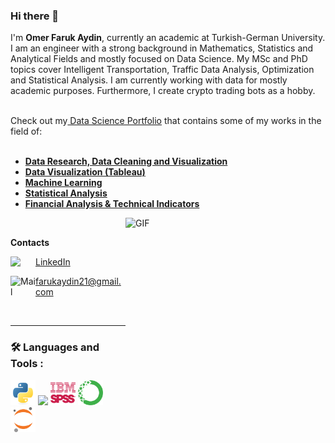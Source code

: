 ### Hi there 👋

I'm **Omer Faruk Aydin**, currently an academic at Turkish-German University. I am an engineer with a strong background in Mathematics, Statistics and Analytical Fields and mostly focused on Data Science. My MSc and PhD topics cover Intelligent Transportation, Traffic Data Analysis, Optimization and Statistical Analysis. I am currently working with data for mostly academic purposes. Furthermore, I create crypto trading bots as a hobby. 

<br>
Check out my<a href="https://github.com/DrFarukAydin/data-science-portfolio"> Data Science Portfolio</a> that contains some of my works in the field of:
<br><br>

- <a href="https://github.com/DrFarukAydin/data-science-portfolio">**Data Research, Data Cleaning and Visualization** <a> 
- <a href="https://github.com/DrFarukAydin/data-science-portfolio/tree/main/data-visualization-tableau">**Data Visualization (Tableau)** <a> 
- <a href="https://github.com/DrFarukAydin/data-science-portfolio">**Machine Learning** <a>
- <a href="https://github.com/DrFarukAydin/data-science-portfolio">**Statistical Analysis** <a>
- <a href="https://github.com/DrFarukAydin/data-science-portfolio">**Financial Analysis & Technical Indicators** <a>



<img align="right" alt="GIF" src="https://media.giphy.com/media/3oKIPEqDGUULpEU0aQ/giphy.gif?raw=true" width="320" height="320"/>
<br>

**Contacts**
 
<a href="https://www.linkedin.com/in/faruk-aydin-0350a459/"><img align="left"  width="40px" src="https://cdn2.iconfinder.com/data/icons/social-media-icons-23/800/linkedin-512.png"/> LinkedIn</a> 
 <br>

<img align="left" alt="Mail" width="40px" src="https://upload.wikimedia.org/wikipedia/commons/thumb/7/7e/Gmail_icon_%282020%29.svg/2560px-Gmail_icon_%282020%29.svg.png"/> farukaydin21@gmail.com
 <br>

<br>

---

### :hammer_and_wrench: Languages and Tools :

<code><img height="40" src="https://github.com/devicons/devicon/blob/master/icons/python/python-original.svg"></code>
<code><img height="40" src="https://promto.com/wp-content/uploads/2019/08/icon-tableau-1.png"></code>
<code><img height="40" src="https://github.com/devicons/devicon/blob/master/icons/spss/spss-plain.svg"></code>
<code><img height="40" src="https://github.com/devicons/devicon/blob/master/icons/anaconda/anaconda-original.svg"></code>
<code><img height="40" src="https://github.com/devicons/devicon/blob/master/icons/jupyter/jupyter-original.svg"></code>





<br>
<br>







<!--
**DrFarukAydin/DrFarukAydin** is a ✨ _special_ ✨ repository because its `README.md` (this file) appears on your GitHub profile.

Here are some ideas to get you started:

- 🔭 I’m currently working on ...
- 🌱 I’m currently learning ...
- 👯 I’m looking to collaborate on ...
- 🤔 I’m looking for help with ...
- 💬 Ask me about ...
- 📫 How to reach me: ...
- 😄 Pronouns: ...
- ⚡ Fun fact: ...
-->
